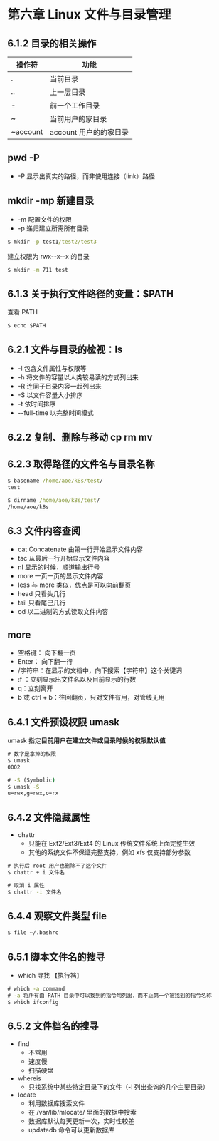 # 第六章 Linux 文件与目录管理

## 6.1.2 目录的相关操作


| 操作符 | 功能 |
| --- | --- |
| . | 当前目录 |
| .. | 上一层目录 |
| - | 前一个工作目录 |
| ~ | 当前用户的家目录 |
| ~account | account 用户的的家目录 |

## pwd -P
- -P 显示出真实的路径，而非使用连接（link）路径

## mkdir -mp 新建目录
- -m 配置文件的权限
- -p 递归建立所需所有目录

```cmd
$ mkdir -p test1/test2/test3
```

建立权限为 rwx--x--x 的目录

```cmd
$ mkdir -m 711 test
```

## 6.1.3 关于执行文件路径的变量：$PATH

查看 PATH

```cmd
$ echo $PATH
```
## 6.2.1 文件与目录的检视：ls
- -l 包含文件属性与权限等
- -h 将文件的容量以人类较易读的方式列出来
- -R 连同子目录内容一起列出来
- -S 以文件容量大小排序
- -t 依时间排序
- --full-time 以完整时间模式

## 6.2.2 复制、删除与移动 cp rm mv

## 6.2.3 取得路径的文件名与目录名称

```cmd
$ basename /home/aoe/k8s/test/
test

$ dirname /home/aoe/k8s/test/
/home/aoe/k8s
```

## 6.3 文件内容查阅

- cat Concatenate 由第一行开始显示文件内容
- tac 从最后一行开始显示文件内容
- nl 显示的时候，顺道输出行号
- more 一页一页的显示文件内容
- less 与 more 类似，优点是可以向前翻页
- head 只看头几行
- tail 只看尾巴几行
- od 以二进制的方式读取文件内容

## more 
- 空格键： 向下翻一页
- Enter： 向下翻一行
- /字符串：在显示的文档中，向下搜索【字符串】这个关键词 
- :f ：立刻显示出文件名以及目前显示的行数
- q：立刻离开
- b 或 ctrl + b：往回翻页，只对文件有用，对管线无用

## 6.4.1 文件预设权限 umask
umask 指定**目前用户在建立文件或目录时候的权限默认值**

```cmd
# 数字是拿掉的权限
$ umask
0002

# -S (Symbolic)
$ umask -S
u=rwx,g=rwx,o=rx
```

## 6.4.2 文件隐藏属性
- chattr
    - 只能在 Ext2/Ext3/Ext4 的 Linux 传统文件系统上面完整生效
    - 其他的系统文件不保证完整支持，例如 xfs 仅支持部分参数
 
 ```cmd
 # 执行后 root 用户也删除不了这个文件
 $ chattr + i 文件名
 
 # 取消 i 属性
 $ chattr -i 文件名
 ```

## 6.4.4 观察文件类型 file

```cmd
$ file ~/.bashrc
```

## 6.5.1 脚本文件名的搜寻

- which 寻找 【执行裆】

```cmd
# which -a command
# -a 将所有由 PATH 目录中可以找到的指令均列出，而不止第一个被找到的指令名称
$ which ifconfig
```

## 6.5.2 文件档名的搜寻
- find
    - 不常用
    - 速度慢
    - 扫描硬盘
- whereis
    - 只找系统中某些特定目录下的文件（-l 列出查询的几个主要目录）
- locate
    - 利用数据库搜索文件
    - 在 /var/lib/mlocate/ 里面的数据中搜索
    - 数据库默认每天更新一次，实时性较差
    - updatedb 命令可以更新数据库